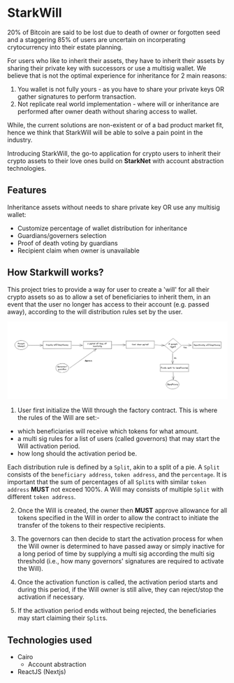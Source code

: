 
# StarkWill 

20% of Bitcoin are said to be lost due to death of owner or forgotten seed and a staggering 85% of users are uncertain on incorperating crytocurrency into their estate planning.

For users who like to inherit their assets, they have to inherit their assets by sharing their private key with successors or use a multisig wallet. We believe that is not the optimal experience for inheritance for 2 main reasons:

1. You wallet is not fully yours - as you have to share your private keys OR gather signatures to perform transaction.
2. Not replicate real world implementation - where will or inheritance are performed after owner death without sharing access to wallet.

While, the current solutions are non-existent or of a bad product market fit, hence we think that StarkWill will be able to solve a pain point in the industry. 

Introducing StarkWill, the go-to application for crypto users to inherit their crypto assets to their love ones build on **StarkNet** with account abstraction technologies.

## Features

Inheritance assets without needs to share private key OR use any multisig wallet:

- Customize percentage of wallet distribution for inheritance
- Guardians/governers selection
- Proof of death voting by guardians
- Recipient claim when owner is unavailable


## How Starkwill works?

This project tries to provide a way for user to create a 'will' for all their crypto assets so as to allow a set of beneficiaries to inherit them, in an event that the user no longer has access to their account (e.g. passed away), according to the will distribution rules set by the user.

![diagram](https://github.com/starknet-inheritance/.github/blob/main/profile/image.png)

1. User first initialize the Will through the factory contract. This is where the rules of the Will are set:-

  - which beneficiaries will receive which tokens for what amount. 
  - a multi sig rules for a list of users (called governors) that may start the Will activation period. 
  - how long should the activation period be.

Each distribution rule is defined by a `Split`, akin to a split of a pie. A `Split` consists of the `beneficiary address`, `token address`, and the `percentage`. It is important that the sum of percentages of all `Split`s with similar `token address` __MUST__ not exceed 100%. A Will may consists of multiple `Split` with different `token address`.

2. Once the Will is created, the owner then __MUST__ approve allowance for all tokens specified in the Will in order to allow the contract to initiate the transfer of the tokens to their respective recipients.

3. The governors can then decide to start the activation process for when the Will owner is determined to have passed away or simply inactive for a long period of time by supplying a multi sig according the multi sig threshold (i.e., how many governors' signatures are required to activate the Will).

4. Once the activation function is called, the activation period starts and during this period, if the Will owner is still alive, they can reject/stop the activation if necessary.

5. If the activation period ends without being rejected, the beneficiaries may start claiming their `Split`s.

## Technologies used

- Cairo
  - Account abstraction
- ReactJS (Nextjs)
